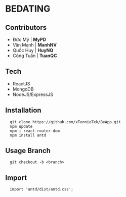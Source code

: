 # BEDATING


## Contributors

- Đức Mỹ | <b>MyPD</b>
- Văn Mạnh | <b>ManhNV</b>
- Quốc Huy | <b>HuyNQ</b>
- Công Tuấn | <b>TuanQC</b>

## Tech
  * ReactJS
  * MongoDB
  * NodeJS/ExpressJS
  
## Installation
      git clone https://github.com/xTunnieTek/BeApp.git
      npm update
      npm i react-router-dom
      npm install antd

## Usage Branch
      git checkout -b <branch>
      

## Import 
      import 'antd/dist/antd.css';
